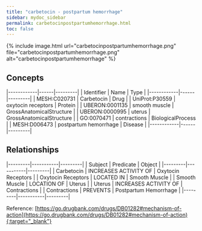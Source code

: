 ```yaml
---
title: "carbetocin - postpartum hemorrhage"
sidebar: mydoc_sidebar
permalink: carbetocinpostpartumhemorrhage.html
toc: false 
---
```


{% include image.html url="carbetocinpostpartumhemorrhage.png" file="carbetocinpostpartumhemorrhage.png" alt="carbetocinpostpartumhemorrhage" %}

## Concepts

|------------|------|---------|
| Identifier | Name | Type    |
|------------|------|---------|
| MESH:C020731 | Carbetocin | Drug |
| UniProt:P30559 | oxytocin receptors | Protein |
| UBERON:0001135 | smooth muscle | GrossAnatomicalStructure |
| UBERON:0000995 | uterus | GrossAnatomicalStructure |
| GO:0070471 | contractions | BiologicalProcess |
| MESH:D006473 | postpartum hemorrhage | Disease |
|------------|------|---------|

## Relationships

|---------|-----------|---------|
| Subject | Predicate | Object  |
|---------|-----------|---------|
| Carbetocin | INCREASES ACTIVITY OF | Oxytocin Receptors |
| Oxytocin Receptors | LOCATED IN | Smooth Muscle |
| Smooth Muscle | LOCATION OF | Uterus |
| Uterus | INCREASES ACTIVITY OF | Contractions |
| Contractions | PREVENTS | Postpartum Hemorrhage |
|---------|-----------|---------|

Reference: [https://go.drugbank.com/drugs/DB01282#mechanism-of-action](https://go.drugbank.com/drugs/DB01282#mechanism-of-action){:target="_blank"}